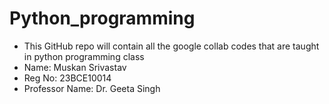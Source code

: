 # Python_programming
- This GitHub repo will contain all the google collab codes that are taught in python programming class
- Name: Muskan Srivastav
- Reg No: 23BCE10014
- Professor Name: Dr. Geeta Singh
